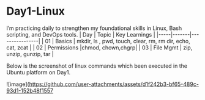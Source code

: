 # Day1-Linux
I’m practicing daily to strengthen my foundational skills in Linux, Bash scripting, and DevOps tools.
| Day | Topic | Key Learnings |
|-----|-------|----------------|
| 01  | Basics | mkdir, ls , pwd, touch, clear, rm, rm dir, echo, cat, zcat |
| 02  | Permissions |chmod, chown,chgrp|
| 03  | File Mgmt | zip, unzip, gunzip, tar |

Below is the screenshot of linux commands which been executed in the Ubuntu platform on Day1.

![image](https://github.com/user-attachments/assets/d1f242b3-bf65-489c-93d1-152b48f1557
